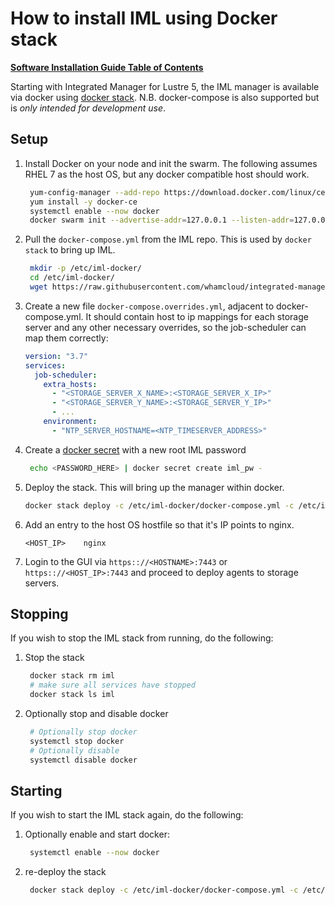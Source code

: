 # How to install IML using Docker stack

[**Software Installation Guide Table of Contents**](ig_TOC.md)

Starting with Integrated Manager for Lustre 5, the IML manager is available via docker using [docker stack](https://docs.docker.com/get-started/part5/). N.B. docker-compose is also supported but is _only intended for development use_.

## Setup

1. Install Docker on your node and init the swarm. The following assumes RHEL 7 as the host OS, but any docker compatible host should work.

   ```sh
    yum-config-manager --add-repo https://download.docker.com/linux/centos/docker-ce.repo
    yum install -y docker-ce
    systemctl enable --now docker
    docker swarm init --advertise-addr=127.0.0.1 --listen-addr=127.0.0.1
   ```

1. Pull the `docker-compose.yml` from the IML repo. This is used by `docker stack` to bring up IML.

   ```sh
    mkdir -p /etc/iml-docker/
    cd /etc/iml-docker/
    wget https://raw.githubusercontent.com/whamcloud/integrated-manager-for-lustre/master/docker/docker-compose.yml
   ```

1. Create a new file `docker-compose.overrides.yml`, adjacent to docker-compose.yml. It should contain host to ip mappings for each storage server and any other necessary overrides, so the job-scheduler can map them correctly:

   ```yaml
   version: "3.7"
   services:
     job-scheduler:
       extra_hosts:
         - "<STORAGE_SERVER_X_NAME>:<STORAGE_SERVER_X_IP>"
         - "<STORAGE_SERVER_Y_NAME>:<STORAGE_SERVER_Y_IP>"
         - ...
       environment:
         - "NTP_SERVER_HOSTNAME=<NTP_TIMESERVER_ADDRESS>"
   ```

1. Create a [docker secret](https://docs.docker.com/engine/swarm/secrets/) with a new root IML password

   ```sh
    echo <PASSWORD_HERE> | docker secret create iml_pw -
   ```

1. Deploy the stack. This will bring up the manager within docker.

   ```sh
   docker stack deploy -c /etc/iml-docker/docker-compose.yml -c /etc/iml-docker/docker-compose.overrides.yml iml
   ```

1. Add an entry to the host OS hostfile so that it's IP points to nginx.

   ```text
   <HOST_IP>	nginx
   ```

1. Login to the GUI via `https:://<HOSTNAME>:7443` or `https:://<HOST_IP>:7443` and proceed to deploy agents to storage servers.

## Stopping

If you wish to stop the IML stack from running, do the following:

1. Stop the stack

   ```sh
    docker stack rm iml
    # make sure all services have stopped
    docker stack ls iml
   ```

1. Optionally stop and disable docker

   ```sh
    # Optionally stop docker
    systemctl stop docker
    # Optionally disable
    systemctl disable docker
   ```

## Starting

If you wish to start the IML stack again, do the following:

1. Optionally enable and start docker:

   ```sh
    systemctl enable --now docker
   ```

1. re-deploy the stack

   ```sh
    docker stack deploy -c /etc/iml-docker/docker-compose.yml -c /etc/iml-docker/docker-compose.overrides.yml iml
   ```
